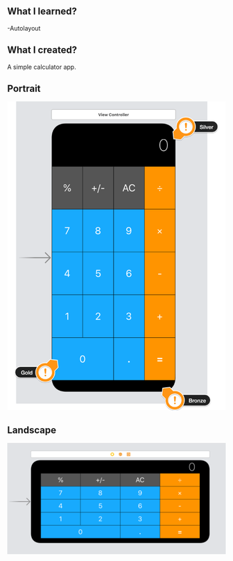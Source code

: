 ## What I learned?
-Autolayout
## What I created?
A simple calculator app.
## Portrait

![Portrait](Documentation/Portrait.png)

## Landscape
![Landscape](Documentation/Landscape.png)

